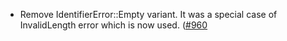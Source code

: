 - Remove IdentifierError::Empty variant.  It was a special case of
  InvalidLength error which is now used.
  ([\#960](https://github.com/cosmos/ibc-rs/pull/960/)
